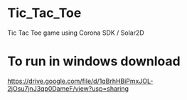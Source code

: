 # Tic_Tac_Toe
Tic Tac Toe game using Corona SDK / Solar2D 

# To run in windows download 
https://drive.google.com/file/d/1qBrhHBiPmxJOL-2jOsu7jnJ3qp0DameF/view?usp=sharing
